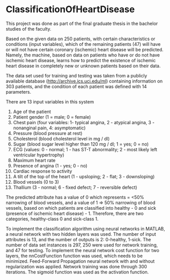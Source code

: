# ClassificationOfHeartDisease

This project was done as part of the final graduate thesis in the bachelor studies of the faculty.

Based on the given data on 250 patients, with certain characteristics or conditions (input variables), which of the remaining patients (47) will have or will not have certain coronary (ischemic) heart disease will be predicted. Namely, the machine, based on data on patients who have or do not have ischemic heart disease, learns how to predict the existence of ischemic heart disease in completely new or unknown patients based on their data.

The data set used for training and testing was taken from a publicly available database (http://archive.ics.uci.edu/ml) containing information on 303 patients, and the condition of each patient was defined with 14 parameters.

There are 13 input variables in this system
1) Age of the patient
2) Patient gender (1 = male; 0 = female)
3) Chest pain (four variables: 1- typical angina, 2 - atypical angina, 3 - nonanginal pain, 4: asymptomatic)
4) Pressure (blood pressure at rest)
5) Cholesterol (blood cholesterol level in mg / dl)
6) Sugar (blood sugar level higher than 120 mg / dl; 1 = yes; 0 = no)
7) ECG (values: 0 - normal; 1 - has ST-T abnormality; 2 - most likely left ventricular hypertrophy)
8) Maximum heart rate
9) Presence of angina (1 - yes; 0 - no)
10) Cardiac response to activity
11) A tilt of the top of the heart (1 - upsloping; 2 - flat; 3 - downsloping)
12) Blood vessels (0 to 3)
13) Thallium (3 - normal; 6 - fixed defect; 7 - reversible defect)

The predicted attribute has a value of 0 which represents = <50% narrowing of blood vessels, and a value of 1 => 50% narrowing of blood vessels, based on which patients are classified into healthy - 0 and sick (presence of ischemic heart disease) - 1. Therefore, there are two categories, healthy-class 0 and sick-class 1.

To implement the classification algorithm using neural networks in MATLAB, a neural network with two hidden layers was used. The number of input attributes is 13, and the number of outputs is 2: 0-healthy, 1-sick. The number of data set instances is 297, 250 were used for network training, and 47 for testing.
To implement the neural network cost function for two layers, the nnCostFunction function was used, which needs to be minimized. Feed-Forward Propagation neural network with and without regularization was applied. Network training was done through 300 iterations. The sigmoid function was used as the activation function.
